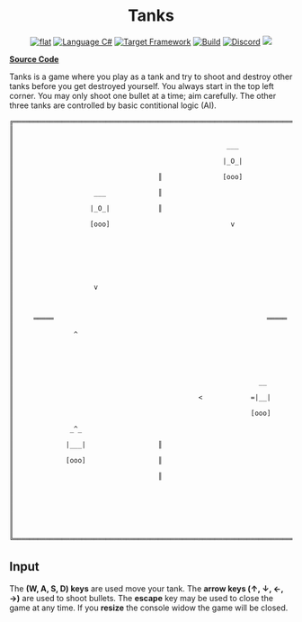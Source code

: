 <h1 align="center">
	Tanks
</h1>

<p align="center">
	<a href="https://github.com/ZacharyPatten/dotnet-console-games" alt="GitHub repo"><img alt="flat" src="https://img.shields.io/badge/github-repo-black?logo=github&amp;style=flat"></a>
	<a href="https://docs.microsoft.com/en-us/dotnet/csharp/" alt="GitHub repo"><img alt="Language C#" src="https://img.shields.io/badge/language-C%23-%23178600"></a>
	<a href="https://dotnet.microsoft.com/download"><img src="https://img.shields.io/badge/dynamic/xml?color=%23512bd4&label=target&query=%2F%2FTargetFramework%5B1%5D&url=https%3A%2F%2Fraw.githubusercontent.com%2FZacharyPatten%2Fdotnet-console-games%2Fmaster%2FProjects%2FTanks%2FTanks.csproj&logo=.net" title="Target Framework" alt="Target Framework"></a>
	<a href="https://github.com/ZacharyPatten/dotnet-console-games/actions"><img src="https://github.com/ZacharyPatten/dotnet-console-games/workflows/Tanks%20Build/badge.svg" title="Goto Build" alt="Build"></a>
	<a href="https://discord.gg/4XbQbwF" alt="Discord"><img src="https://img.shields.io/discord/557244925712924684?logo=discord&logoColor=ffffff&color=7389D8" title="Go To Discord Server" alt="Discord"/></a>
	<a href="https://github.com/ZacharyPatten/dotnet-console-games/blob/master/LICENSE" alt="license"><img src="https://img.shields.io/badge/license-MIT-green.svg" /></a>
</p>

**[Source Code](Program.cs)**

Tanks is a game where you play as a tank and try to shoot and destroy other tanks before you get destroyed yourself. You always start in the top left corner. You may only shoot one bullet at a time; aim carefully. The other three tanks are controlled by basic contitional logic (AI).

```
╔═════════════════════════════════════════════════════════════════════════╗
║                                                                         ║
║                                                     ___                 ║
║                                                    |_O_|                ║
║                                    ║               [ooo]                ║
║                    ___             ║                                    ║
║                   |_O_|            ║                                    ║
║                   [ooo]                              v                  ║
║                                                                         ║
║                                                                         ║
║                                                                         ║
║                    v                                                    ║
║                                                                         ║
║     ═════                                                     ═════     ║
║               ^                                                         ║
║                                                                         ║
║                                                                         ║
║                                                             __          ║
║                                              <            =|__|         ║
║                                                           [ooo]         ║
║              _^_                                                        ║
║             |___|                  ║                                    ║
║             [ooo]                  ║                                    ║
║                                    ║                                    ║
║                                                                         ║
║                                                                         ║
║                                                                         ║
╚═════════════════════════════════════════════════════════════════════════╝
```

## Input

The **(W, A, S, D) keys** are used move your tank. The **arrow keys (↑, ↓, ←, →)** are used to shoot bullets. The **escape** key may be used to close the game at any time. If you **resize** the console widow the game will be closed.
